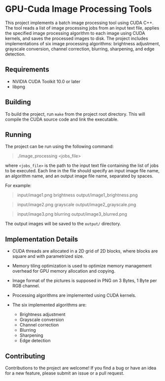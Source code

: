 # GPU-Cuda Image Processing Tools

This project implements a batch image processing tool using CUDA C++. The tool reads a list of image processing jobs from an input text file, applies the specified image processing algorithm to each image using CUDA kernels, and saves the processed images to disk. The project includes implementations of six image processing algorithms: brightness adjustment, grayscale conversion, channel correction, blurring, sharpening, and edge detection.

## Requirements

- NVIDIA CUDA Toolkit 10.0 or later
- libpng

## Building

To build the project, run `make` from the project root directory. This will compile the CUDA source code and link the executable. 

## Running

The project can be run using the following command:

> ./image_processing <jobs_file>


where `<jobs_file>` is the path to the input text file containing the list of jobs to be executed. Each line in the file should specify an input image file name, an algorithm name, and an output image file name, separated by spaces.

For example:

> input/image1.png brightness output/image1_brightness.png

> input/image2.png grayscale output/image2_grayscale.png

> input/image3.png blurring output/image3_blurred.png


The output images will be saved to the `output/` directory.

## Implementation Details

- CUDA threads are allocated in a 2D grid of 2D blocks, where blocks are square and with parametrized size.
- Memory tiling optimization is used to optimize memory management overhead for GPU memory allocation and copying.
- Image format of the pictures is supposed in PNG on 3 Bytes, 1 Byte per RGB channel.
- Processing algorithms are implemented using CUDA kernels.
- The six implemented algorithms are:

  - Brightness adjustment
  - Grayscale conversion
  - Channel correction
  - Blurring
  - Sharpening
  - Edge detection

## Contributing

Contributions to the project are welcome! If you find a bug or have an idea for a new feature, please submit an issue or a pull request.
